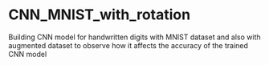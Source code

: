 # CNN_MNIST_with_rotation
Building CNN model for handwritten digits with MNIST dataset and also with augmented dataset to observe how it affects the accuracy of the trained CNN model
